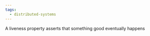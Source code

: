 ```yaml
---
tags:
  - distributed-systems
---
```

A liveness property asserts that something good eventually happens